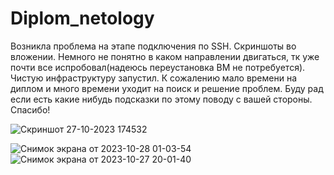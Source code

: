 # Diplom_netology

Возникла проблема на этапе подключения по SSH. Скриншоты во вложении. Немного не понятно в каком направлении двигаться, тк уже почти все испробовал(надеюсь переустановка ВМ не потребуется).
Чистую инфраструктуру запустил.
К сожалению мало времени на диплом и много времени уходит на поиск и решение проблем. Буду рад если есть какие нибудь подсказки по этому поводу с вашей стороны. Спасибо!


![Скриншот 27-10-2023 174532](https://github.com/Oigen181/Diplom_netology/assets/126493876/5b9d4a5a-3d8b-4e43-812f-22c4ddc1d797)

![Снимок экрана от 2023-10-28 01-03-54](https://github.com/Oigen181/Diplom_netology/assets/126493876/c84aa6da-7de8-4b20-8b60-7e280f19216c)
![Снимок экрана от 2023-10-27 20-01-40](https://github.com/Oigen181/Diplom_netology/assets/126493876/0b0986fe-4d34-40b8-b2d4-28414e5421c0)

